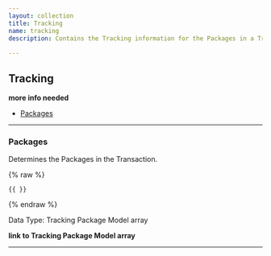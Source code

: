 ```yaml
---
layout: collection
title: Tracking
name: tracking
description: Contains the Tracking information for the Packages in a Transaction. Used on the Transaction Tracking Endpoint.
 
---
```


## Tracking

__more info needed__

* [Packages](#packages)

---

<a name="packages"></a>
### Packages
Determines the Packages in the Transaction.

{% raw %}
```liquid
{{ }}

```
{% endraw %}

Data Type: Tracking Package Model array

__link to Tracking Package Model array__

---

